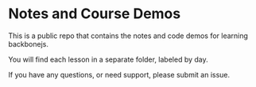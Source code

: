 # Notes and Course Demos

This is a public repo that contains the notes and code demos for learning backbonejs.

You will find each lesson in a separate folder, labeled by day.

If you have any questions, or need support, please submit an issue.
